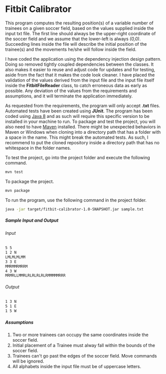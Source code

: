 # Fitbit Calibrator

This program computes the resulting position(s) of a variable number of trainees on a given soccer field, based on the values supplied inside the input txt file. The first line should always be the upper-right coordinate of the soccer field and we assume that the lower-left is always _(0,0)_. Succeeding lines inside the file will describe the initial position of the trainee(s) and the movements he/she will follow inside the field. 

I have coded the application using the dependency injection design pattern. Doing so removed tightly coupled dependencies between the classes. It also makes it easier to reuse and adjust code for updates and for testing, aside from the fact that it makes the code look cleaner. I have placed the validation of the values derived from the input file and the input file itself inside the **FitbitFileReader** class, to catch erroneous data as early as possible. Any deviation of the values from the requirements and assumptions, and it will terminate the application immediately. 

As requested from the requirements, the program will only accept **.txt** files. Automated tests have been created using **JUnit**. The program has been coded using [Java 8](http://www.oracle.com/technetwork/java/javase/downloads/jdk8-downloads-2133151.html) and as such will require this specific version to be installed in your machine to run. To package and test the project, you will also need to have [Maven](https://maven.apache.org/guides/getting-started/maven-in-five-minutes.html) installed. There might be unexpected behaviors in Maven or Windows when cloning into a directory path that has a folder with a space in the name. This might break the automated tests. As such, I recommend to put the cloned repository inside a directory path that has no whitespace in the folder names.

To test the project, go into the project folder and execute the following command.
```sh
mvn test
```

To package the project.
```sh
mvn package
```

To run the program, use the following command in the project folder.
```sh
java -jar target/fitbit-calibrator-1.0-SNAPSHOT.jar sample.txt
```

##### Sample Input and Output
###### Input
```sh
5 5
1 2 N
LMLMLMLMM
3 3 E
MMRMMRMRRM
4 3 W
MRMRLLMMRLRLRLRLRLRMMMMMRRR 
```
###### Output
```sh
1 3 N
5 1 E
1 5 W
```

##### Assumptions
1. Two or more trainees can occupy the same coordinates inside the soccer field.
2. Initial placement of a Trainee must alway fall within the bounds of the soccer field.
3. Trainees can't go past the edges of the soccer field. Move commands will be ignored.
4. All alphabets inside the input file must be of uppercase letters.
